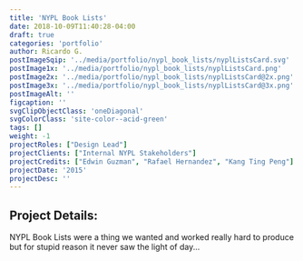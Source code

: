 ```yaml
---
title: 'NYPL Book Lists'
date: 2018-10-09T11:40:28-04:00
draft: true
categories: 'portfolio'
author: Ricardo G.
postImageSqip: '../media/portfolio/nypl_book_lists/nyplListsCard.svg'
postImage1x: '../media/portfolio/nypl_book_lists/nyplListsCard.png'
postImage2x: '../media/portfolio/nypl_book_lists/nyplListsCard@2x.png'
postImage3x: '../media/portfolio/nypl_book_lists/nyplListsCard@3x.png'
postImageAlt: ''
figcaption: ''
svgClipObjectClass: 'oneDiagonal'
svgColorClass: 'site-color--acid-green'
tags: []
weight: -1
projectRoles: ["Design Lead"]
projectClients: ["Internal NYPL Stakeholders"]
projectCredits: ["Edwin Guzman", "Rafael Hernandez", "Kang Ting Peng"]
projectDate: '2015'
projectDesc: ''
---
```

## Project Details:

NYPL Book Lists were a thing we wanted and worked really hard to produce but for stupid reason it never saw the light of day...
